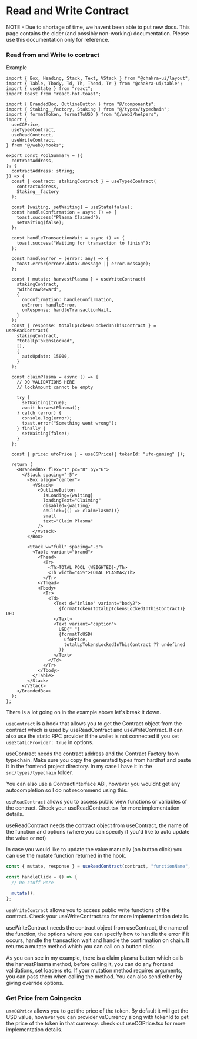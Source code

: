 # Read and Write Contract

NOTE - Due to shortage of time, we havent been able to put new docs. This page contains the older (and possibly non-working) documentation. Please use this documentation only for reference.

### Read from and Write to contract

Example

```tsx
import { Box, Heading, Stack, Text, VStack } from "@chakra-ui/layout";
import { Table, Tbody, Td, Th, Thead, Tr } from "@chakra-ui/table";
import { useState } from "react";
import toast from "react-hot-toast";

import { BrandedBox, OutlineButton } from "@/components";
import { Staking__factory, Staking } from "@/types/typechain";
import { formatToken, formatToUSD } from "@/web3/helpers";
import {
  useCGPrice,
  useTypedContract,
  useReadContract,
  useWriteContract,
} from "@/web3/hooks";

export const PoolSummary = ({
  contractAddress,
}: {
  contractAddress: string;
}) => {
  const { contract: stakingContract } = useTypedContract(
    contractAddress,
    Staking__factory
  );

  const [waiting, setWaiting] = useState(false);
  const handleConfirmation = async () => {
    toast.success("Plasma Claimed");
    setWaiting(false);
  };

  const handleTransactionWait = async () => {
    toast.success("Waiting for transaction to finish");
  };

  const handleError = (error: any) => {
    toast.error(error?.data?.message || error.message);
  };

  const { mutate: harvestPlasma } = useWriteContract(
    stakingContract,
    "withdrawReward",
    {
      onConfirmation: handleConfirmation,
      onError: handleError,
      onResponse: handleTransactionWait,
    }
  );
  const { response: totalLpTokensLockedInThisContract } = useReadContract(
    stakingContract,
    "totalLpTokensLocked",
    [],
    {
      autoUpdate: 15000,
    }
  );

  const claimPlasma = async () => {
    // DO VALIDATIONS HERE
    // lockAmount cannot be empty

    try {
      setWaiting(true);
      await harvestPlasma();
    } catch (error) {
      console.log(error);
      toast.error("Something went wrong");
    } finally {
      setWaiting(false);
    }
  };

  const { price: ufoPrice } = useCGPrice({ tokenId: "ufo-gaming" });

  return (
    <BrandedBox flex="1" px="8" py="6">
      <VStack spacing="-5">
        <Box align="center">
          <VStack>
            <OutlineButton
              isLoading={waiting}
              loadingText="Claiming"
              disabled={waiting}
              onClick={() => claimPlasma()}
              small
              text="Claim Plasma"
            />
          </VStack>
        </Box>

        <Stack w="full" spacing="-8">
          <Table variant="brand">
            <Thead>
              <Tr>
                <Th>TOTAL POOL (WEIGHTED)</Th>
                <Th width="45%">TOTAL PLASMA</Th>
              </Tr>
            </Thead>
            <Tbody>
              <Tr>
                <Td>
                  <Text d="inline" variant="body2">
                    {formatToken(totalLpTokensLockedInThisContract)} UFO
                  </Text>
                  <Text variant="caption">
                    USD{" "}
                    {formatToUSD(
                      ufoPrice,
                      totalLpTokensLockedInThisContract ?? undefined
                    )}
                  </Text>
                </Td>
              </Tr>
            </Tbody>
          </Table>
        </Stack>
      </VStack>
    </BrandedBox>
  );
};
```

There is a lot going on in the example above let's break it down.

`useContract` is a hook that allows you to get the Contract object from the contract which is used by useReadContract and useWriteContract. It can also use the static RPC provider if the wallet is not connected if you set `useStaticProvider: true` in options.

useContract needs the contract address and the Contract Factory from typechain. Make sure you copy the generated types from hardhat and paste it in the frontend project directory. In my case I have it in the `src/types/typechain` folder.

You can also use a ContractInterface ABI, however you wouldnt get any autocompletion so I do not recommend using this.

`useReadContract` allows you to access public view functions or variables of the contract. Check your useReadContract.tsx for more implementation details.

useReadContract needs the contract object from useContract, the name of the function and options (where you can specify if you'd like to auto update the value or not)

In case you would like to update the value manually (on button click) you can use the mutate function returned in the hook.

```jsx
const { mutate, response } = useReadContract(contract, "functionName", []);

const handleClick = () => {
  // Do stuff Here

  mutate();
};
```

`useWriteContract` allows you to access public write functions of the contract. Check your useWriteContract.tsx for more implementation details.

useWriteContract needs the contract object from useContract, the name of the function, the options where you can specify how to handle the error if it occurs, handle the transaction wait and handle the confirmation on chain.
It returns a mutate method which you can call on a button click.

As you can see in my example, there is a claim plasma button which calls the harvestPlasma method, before calling it, you can do any frontend validations, set loaders etc.
If your mutation method requires arguments, you can pass them when calling the method. You can also send ether by giving override options.

### Get Price from Coingecko

`useCGPrice` allows you to get the price of the token. By default it will get the USD value, however you can provider vsCurrency along with tokenId to get the price of the token in that currency. check out useCGPrice.tsx for more implementation details.
